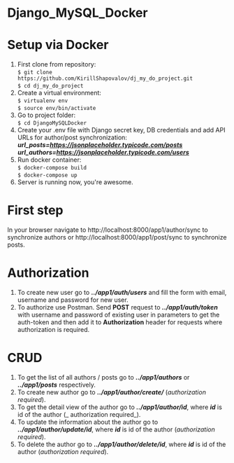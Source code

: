 # Django_MySQL_Docker

# Setup via Docker

1. First clone from repository:\
   `$ git clone https://github.com/KirillShapovalov/dj_my_do_project.git` \
   `$ cd dj_my_do_project`
2. Create a virtual environment: \
   `$ virtualenv env` \
   `$ source env/bin/activate`
3. Go to project folder: \
   `$ cd DjangoMySQLDocker`
4. Create your .env file with Django secret key, DB credentials and add API URLs for author/post synchronization: \
   _**url_posts=https://jsonplaceholder.typicode.com/posts**_ \
   **_url_authors=https://jsonplaceholder.typicode.com/users_**
5. Run docker container: \
   `$ docker-compose build` \
   `$ docker-compose up`
6. Server is running now, you're awesome.

# First step

In your browser navigate to http://localhost:8000/app1/author/sync to synchronize authors
or http://localhost:8000/app1/post/sync to synchronize posts.

# Authorization

1. To create new user go to **_../app1/auth/users_** and fill the form with email, username and password for new user.
2. To authorize use Postman. Send **POST** request to **_../app1/auth/token_** with username and password of existing
   user in parameters to get the auth-token and then add it to **Authorization** header for requests where authorization
   is required.

# CRUD

1. To get the list of all authors / posts go to  **_../app1/authors_** or _**../app1/posts**_ respectively.
2. To create new author go to **_../app1/author/create/_** (_authorization required_).
3. To get the detail view of the author go to **_../app1/author/id_**, where **_id_** is id of the author (_
   authorization required_).
4. To update the information about the author go to **_../app1/author/update/id_**, where **_id_** is id of the
   author (_authorization required_).
5. To delete the author go to **_../app1/author/delete/id_**, where **_id_** is id of the author (_authorization
   required_).
